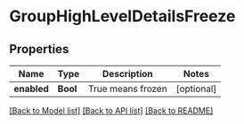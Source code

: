 # GroupHighLevelDetailsFreeze

## Properties
Name | Type | Description | Notes
------------ | ------------- | ------------- | -------------
**enabled** | **Bool** | True means frozen | [optional] 

[[Back to Model list]](../README.md#documentation-for-models) [[Back to API list]](../README.md#documentation-for-api-endpoints) [[Back to README]](../README.md)


